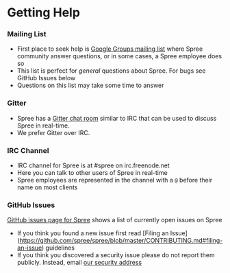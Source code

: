 # Getting Help
### Mailing List
* First place to seek help is [Google Groups mailing
list](http://groups.google.com/group/spree-user) where Spree community answer questions, or in some
cases, a Spree employee does so
* This list is perfect for *general* questions about Spree. For bugs see GitHub Issues below
* Questions on this list may take some time to answer

### Gitter
* Spree has a [Gitter chat room](https://gitter.im/spree/spree) similar to IRC that
can be used to discuss Spree in real-time. 
* We prefer Gitter over IRC.

### IRC Channel
* IRC channel for Spree is at #spree on irc.freenode.net
* Here you can talk to other users of Spree in real-time
* Spree employees are represented in the channel with a `@` before their name on most clients

### GitHub Issues
[GitHub issues page for Spree](https://github.com/spree/spree/issues) shows a list of currently 
open issues on Spree
* If you think you found a new issue first read [Filing an Issue]
(https://github.com/spree/spree/blob/master/CONTRIBUTING.md#filing-an-issue)
guidelines
* If you think you discovered a security issue please do not report them publicly. Instead, email
 [our security address](mailto:security@spreecommerce.com)
